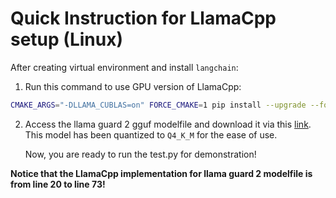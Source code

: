 # Quick Instruction for LlamaCpp setup (Linux)

After creating virtual environment and install `langchain`:

1. Run this command to use GPU version of LlamaCpp:
```bash
CMAKE_ARGS="-DLLAMA_CUBLAS=on" FORCE_CMAKE=1 pip install --upgrade --force-reinstall llama-cpp-python --no-cache-dir
```
2. Access the llama guard 2 gguf modelfile and download it via this [link](https://rmiteduau-my.sharepoint.com/:f:/g/personal/s3924826_rmit_edu_vn/EpoVJIgorNNDiB7FTABtR-QBuO3zk5GPbD-DsKUgR8Ggeg?e=5uXcwL). This model has been quantized to `Q4_K_M` for the ease of use.

    Now, you are ready to run the test.py for demonstration!

**Notice that the LlamaCpp implementation for llama guard 2 modelfile is from line 20 to line 73!**
